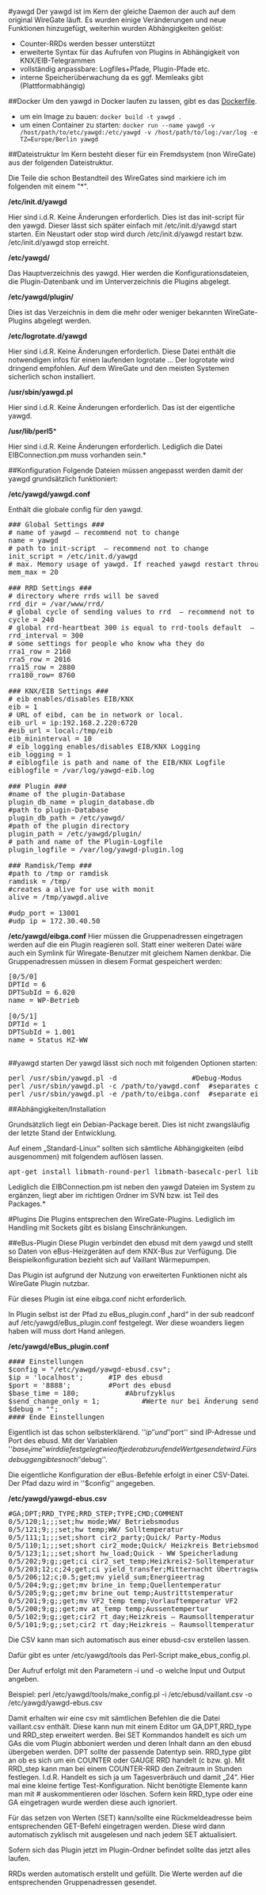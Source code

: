 #yawgd
Der yawgd ist im Kern der gleiche Daemon der auch auf dem original WireGate läuft. 
Es wurden einige Veränderungen und neue Funktionen hinzugefügt, weiterhin wurden Abhängigkeiten gelöst:
* Counter-RRDs werden besser unterstützt
* erweiterte Syntax für das Aufrufen von Plugins in Abhängigkeit von KNX/EIB-Telegrammen
* vollständig anpassbare: Logfiles+Pfade, Plugin-Pfade etc.
* interne Speicherüberwachung da es ggf. Memleaks gibt (Plattformabhängig)

##Docker
Um den yawgd in Docker laufen zu lassen, gibt es das [Dockerfile](Dockerfile).
* um ein Image zu bauen: `docker build -t yawgd .`
* um einen Container zu starten: `docker run --name yawgd -v /host/path/to/etc/yawgd:/etc/yawgd -v /host/path/to/log:/var/log -e TZ=Europe/Berlin yawgd`

##Dateistruktur
Im Kern besteht dieser für ein Fremdsystem (non WireGate) aus der folgenden Dateistruktur.

Die Teile die schon Bestandteil des WireGates sind markiere ich im folgenden mit einem "*".

**/etc/init.d/yawgd**

Hier sind i.d.R. Keine Änderungen erforderlich.
Dies ist das init-script für den yawgd. Dieser lässt sich später einfach mit /etc/init.d/yawgd start starten. Ein Neustart oder stop wird durch /etc/init.d/yawgd restart bzw. /etc/init.d/yawgd stop erreicht.

**/etc/yawgd/**

Das Hauptverzeichnis des yawgd. Hier werden die Konfigurationsdateien, die Plugin-Datenbank und im Unterverzeichnis die Plugins abgelegt.

**/etc/yawgd/plugin/**

Dies ist das Verzeichnis in dem die mehr oder weniger bekannten WireGate-Plugins abgelegt werden.

**/etc/logrotate.d/yawgd**

Hier sind i.d.R. Keine Änderungen erforderlich.
Diese Datei enthält die notwendigen infos für einen laufenden logrotate … Der logrotate wird dringend empfohlen. Auf dem WireGate und den meisten Systemen sicherlich schon installiert.

**/usr/sbin/yawgd.pl**

Hier sind i.d.R. Keine Änderungen erforderlich.
Das ist der eigentliche yawgd.

**/usr/lib/perl5***

Hier sind i.d.R. Keine Änderungen erforderlich.
Lediglich die Datei EIBConnection.pm muss vorhanden sein.*

##Konfiguration
Folgende Dateien müssen angepasst werden damit der yawgd grundsätzlich funktioniert:

**/etc/yawgd/yawgd.conf**

Enthält die globale config für den yawgd. 
<pre>
### Global Settings ###
# name of yawgd – recommend not to change
name = yawgd
# path to init-script  – recommend not to change
init_script = /etc/init.d/yawgd
# max. Memory usage of yawgd. If reached yawgd restart through itself by init-script
mem_max = 20

### RRD Settings ###
# directory where rrds will be saved
rrd_dir = /var/www/rrd/
# global cycle of sending values to rrd  – recommend not to change
cycle = 240
# global rrd-heartbeat 300 is equal to rrd-tools default  – recommend not to change
rrd_interval = 300
# some settings for people who know wha they do
rra1_row = 2160
rra5_row = 2016
rra15_row = 2880
rra180_row= 8760

### KNX/EIB Settings ###
# eib enables/disables EIB/KNX 
eib = 1
# URL of eibd, can be in network or local.
eib_url = ip:192.168.2.220:6720
#eib_url = local:/tmp/eib
eib_mininterval = 10
# eib_logging enables/disables EIB/KNX Logging
eib_logging = 1
# eiblogfile is path and name of the EIB/KNX Logfile
eiblogfile = /var/log/yawgd-eib.log

### Plugin ###
#name of the plugin-Database
plugin_db_name = plugin_database.db
#path to plugin-Database
plugin_db_path = /etc/yawgd/
#path of the plugin directory
plugin_path = /etc/yawgd/plugin/
# path and name of the Plugin-Logfile
plugin_logfile = /var/log/yawgd-plugin.log

### Ramdisk/Temp ###
#path to /tmp or ramdisk 
ramdisk = /tmp/
#creates a alive for use with monit
alive = /tmp/yawgd.alive

#udp_port = 13001
#udp_ip = 172.30.40.50
</pre>

**/etc/yawgd/eibga.conf**
Hier müssen die Gruppenadressen eingetragen werden auf die ein Plugin reagieren soll. 
Statt einer weiteren Datei wäre auch ein Symlink für Wiregate-Benutzer mit gleichem Namen denkbar.
Die Gruppenadressen müssen in diesem Format gespeichert werden:

<pre>
[0/5/0]
DPTId = 6
DPTSubId = 6.020
name = WP-Betrieb

[0/5/1]
DPTId = 1
DPTSubId = 1.001
name = Status HZ-WW

</pre>

##yawgd starten
Der yawgd lässt sich noch mit folgenden Optionen starten:
<pre>
perl /usr/sbin/yawgd.pl -d	                #Debug-Modus
perl /usr/sbin/yawgd.pl -c /path/to/yawgd.conf	#separates config file
perl /usr/sbin/yawgd.pl -e /path/to/eibga.conf	#separate eibga.conf
</pre>

##Abhängigkeiten/Installation

Grundsätzlich liegt ein Debian-Package bereit. Dies ist nicht zwangsläufig der letzte Stand der Entwicklung.

Auf einem „Standard-Linux“ sollten sich sämtliche Abhängigkeiten (eibd ausgenommen) mit folgendem auflösen lassen.

<pre>
apt-get install libmath-round-perl libmath-basecalc-perl librrds-perl libproc-pid-file-perl libproc-daemon-perl
</pre>

Lediglich die EIBConnection.pm ist neben den yawgd Dateien im System zu ergänzen, liegt aber im richtigen Ordner im SVN bzw. ist Teil des Packages.*

#Plugins
Die Plugins entsprechen den WireGate-Plugins. Lediglich im Handling mit Sockets gibt es bislang Einschränkungen.

##eBus-Plugin
Diese Plugin verbindet den ebusd mit dem yawgd und stellt so Daten von eBus-Heizgeräten auf dem KNX-Bus zur Verfügung.
Die Beispielkonfiguration bezieht sich auf Vaillant Wärmepumpen.

Das Plugin ist aufgrund der Nutzung von erweiterten Funktionen nicht als WireGate Plugin nutzbar.

Für dieses Plugin ist eine eibga.conf nicht erforderlich.

In Plugin selbst ist der Pfad zu eBus_plugin.conf „hard“ in der sub readconf auf /etc/yawgd/eBus_plugin.conf festgelegt. 
Wer diese woanders liegen haben will muss dort Hand anlegen. 

**/etc/yawgd/eBus_plugin.conf**
<pre>
#### Einstellungen
$config = "/etc/yawgd/yawgd-ebusd.csv";
$ip = 'localhost';		#IP des ebusd
$port = '8888';			#Port des ebusd
$base_time = 180; 	        #Abrufzyklus
$send_change_only = 1;          #Werte nur bei Änderung senden (global)
$debug = "";
#### Ende Einstellungen
</pre>
Eigentlich ist das schon selbsterklärend. ''$ip'' und ''$port'' sind IP-Adresse und Port des ebusd. Mit der Variablen ''$base_time'' wird die festgelegt wie oft jeder abzurufende Wert gesendet wird. Fürs debuggen gibt es noch ''$debug''.

Die eigentliche Konfiguration der eBus-Befehle erfolgt in einer CSV-Datei. Der Pfad dazu wird in ''$config'' angegeben.

**/etc/yawgd/yawgd-ebus.csv**
<pre>
#GA;DPT;RRD_TYPE;RRD_STEP;TYPE;CMD;COMMENT
0/5/120;1;;;set;hw mode;WW/ Betriebsmodus 
0/5/121;9;;;set;hw temp;WW/ Solltemperatur 
0/5/111;1;;;set;short cir2_party;Quick/ Party-Modus 
0/5/110;1;;;set;short cir2_mode;Quick/ Heizkreis Betriebsmodus 
0/5/123;1;;;set;short hw_load;Quick - WW Speicherladung 
0/5/202;9;g;;get;ci cir2_set_temp;Heizkreis2-Solltemperatur 
0/5/203;12;c;24;get;ci yield_transfer;Mitternacht Übertragswert Energieertrag 
0/5/206;12;c;0.5;get;mv yield_sum;Energieertrag 
0/5/204;9;g;;get;mv brine_in temp;Quellentemperatur 
0/5/205;9;g;;get;mv brine_out temp;Austrittstemperatur 
0/5/201;9;g;;get;mv VF2_temp temp;Vorlauftemperatur VF2 
0/5/200;9;g;;get;mv at_temp temp;Aussentempertur 
0/5/102;9;g;;get;cir2 rt_day;Heizkreis – Raumsolltemperatur 
0/5/101;9;g;;set;cir2 rt_day;Heizkreis – Raumsolltemperatur
</pre>

Die CSV kann man sich automatisch aus einer ebusd-csv erstellen lassen. 

Dafür gibt es unter /etc/yawgd/tools das Perl-Script make_ebus_config.pl. 

Der Aufruf erfolgt mit den Parametern -i und -o welche Input und Output angeben.

Beispiel:
perl /etc/yawgd/tools/make_config.pl -i /etc/ebusd/vaillant.csv -o /etc/yawgd/yawgd-ebus.csv

Damit erhalten wir eine csv mit sämtlichen Befehlen die die Datei vaillant.csv enthält. Diese kann nun mit einem Editor um GA,DPT,RRD_type und RRD_step erweitert werden. 
Bei SET Kommandos handelt es sich um GAs die vom Plugin abboniert werden und deren Inhalt dann an den ebusd übergeben werden. DPT sollte der passende Datentyp sein.
RRD_type gibt an ob es sich um ein COUNTER oder GAUGE RRD handelt (c bzw. g). Mit RRD_step kann man bei einem COUNTER-RRD den Zeitraum in Stunden festlegen. I.d.R. Handelt es sich ja um Tagesverbräuch und damit „24“.
Hier mal eine kleine fertige Test-Konfiguration. Nicht benötigte Elemente kann man mit # auskommentieren oder löschen. Sofern kein RRD_type oder eine GA eingetragen wurde werden diese auch ignoriert.

Für das setzen von Werten (SET) kann/sollte eine Rückmeldeadresse beim entsprechenden GET-Befehl eingetragen werden. Diese wird dann automatisch zyklisch mit ausgelesen und nach jedem SET aktualisiert.

Sofern sich das Plugin jetzt im Plugin-Ordner befindet sollte das jetzt alles laufen.

RRDs werden automatisch erstellt und gefüllt.
Die Werte werden auf die entsprechenden Gruppenadressen gesendet.

